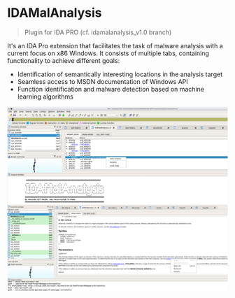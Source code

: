 # IDAMalAnalysis

> Plugin for IDA PRO (cf. idamalanalysis_v1.0 branch)

It's an IDA Pro extension that facilitates the task of malware analysis with a current focus on x86 Windows. It consists of multiple tabs, containing functionality to achieve different goals:

- Identification of semantically interesting locations in the analysis target
- Seamless access to MSDN documentation of Windows API
- Function identification and malware detection based on machine learning algorithms

<img src="https://github.com/baitsalem/idamalanalysis/blob/master/idamal1.png" alt="50%" style="zoom:70%;" />
<img src="https://github.com/baitsalem/idamalanalysis/blob/master/idamal2.png" alt="50%" style="zoom:70%;" />
